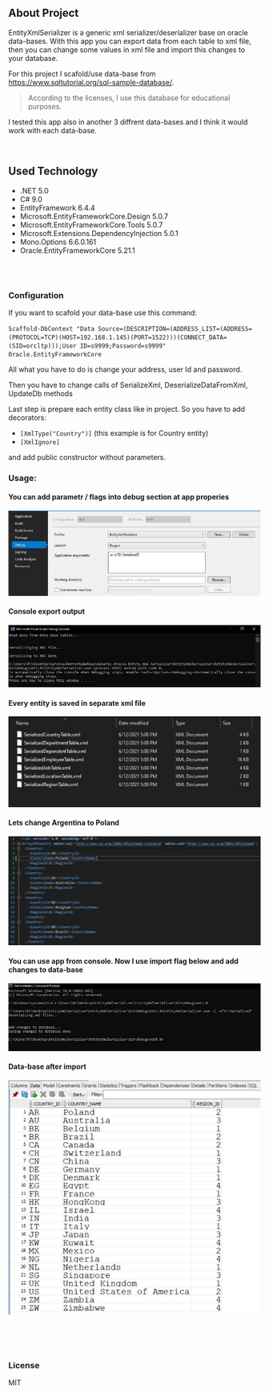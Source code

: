 ## About Project

EntityXmlSerializer is a generic xml serializer/deserializer base on oracle data-bases. With this app you can export data from each table to xml file, then you can change some values in xml file and import this changes to your database.

For this project I scafold/use data-base from https://www.sqltutorial.org/sql-sample-database/.
> According to the licenses, I use this database for educational purposes.

I tested this app also in another 3 diffrent data-bases and I think it would work with each data-base.

<br />


## Used Technology


- .NET 5.0
- C# 9.0
- EntityFramework 6.4.4
- Microsoft.EntityFrameworkCore.Design 5.0.7
- Microsoft.EntityFrameworkCore.Tools 5.0.7
- Microsoft.Extensions.DependencyInjection 5.0.1
- Mono.Options 6.6.0.161
- Oracle.EntityFrameworkCore 5.21.1





<br />


<br />

### Configuration

If you want to scafold your data-base use this command:

`Scaffold-DbContext "Data Source=(DESCRIPTION=(ADDRESS_LIST=(ADDRESS=(PROTOCOL=TCP)(HOST=192.168.1.145)(PORT=1522)))(CONNECT_DATA=(SID=orcltp)));User ID=s9999;Password=s9999"    Oracle.EntityFrameworkCore`

All what you have to do is change your address, user Id and password.

Then you have to change calls of SerializeXml, DeserializeDataFromXml, UpdateDb methods

Last step is prepare each entity class like in project.
So you have to add decorators: 

- `[XmlType("Country")]` (this example is for Country entity)
- `[XmlIgnore]` 

and add public constructor without parameters. 


### Usage:

#### You can add parametr / flags into debug section at app properies ####
![alt text](https://github.com/KrzysztofBorowiecki/Generic-Oracle-Entity-Xml-Serializer/blob/main/Docs/VisualStudioDebug.JPG)

#### Console export output ####
![alt text](https://github.com/KrzysztofBorowiecki/Generic-Oracle-Entity-Xml-Serializer/blob/main/Docs/ExportConsoleOutput.JPG)

#### Every entity is saved in separate xml file ####
![alt text](https://github.com/KrzysztofBorowiecki/Generic-Oracle-Entity-Xml-Serializer/blob/main/Docs/SerializedFolderAfterExport.JPG)

#### Lets change Argentina to Poland #### 
![alt text](https://github.com/KrzysztofBorowiecki/Generic-Oracle-Entity-Xml-Serializer/blob/main/Docs/ModifyCountryXmlFile.JPG)

#### You can use app from console. Now I use import flag below and add changes to data-base ####
![alt text](https://github.com/KrzysztofBorowiecki/Generic-Oracle-Entity-Xml-Serializer/blob/main/Docs/ConsoleImportCommand.JPG)

#### Data-base after import ####
![alt text](https://github.com/KrzysztofBorowiecki/Generic-Oracle-Entity-Xml-Serializer/blob/main/Docs/TableAfterImport.JPG)



<br />
<br />
<br />

### License

MIT
